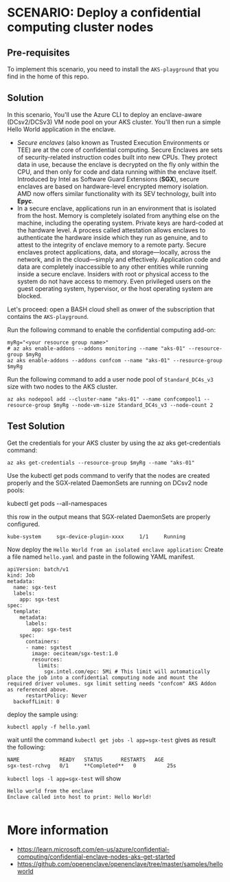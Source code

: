 # SCENARIO: Deploy a confidential computing cluster nodes

## Pre-requisites

To implement this scenario, you need to install the `AKS-playground` that you find in the home of this repo.

## Solution

In this scenario, You'll use the Azure CLI to deploy an enclave-aware (DCsv2/DCSv3) VM node pool on your AKS cluster. You'll then run a simple Hello World application in the enclave.

* *Secure enclaves* (also known as Trusted Execution Environments or TEE) are at the core of confidential computing. Secure Enclaves are sets of security-related instruction codes built into new CPUs. They protect data in use, because the enclave is decrypted on the fly only within the CPU, and then only for code and data running within the enclave itself. Introduced by Intel as Software Guard Extensions (**SGX**), secure enclaves are based on hardware-level encrypted memory isolation. AMD now offers similar functionality with its SEV technology, built into **Epyc**.
* In a secure enclave, applications run in an environment that is isolated from the host. Memory is completely isolated from anything else on the machine, including the operating system. Private keys are hard-coded at the hardware level. A process called attestation allows enclaves to authenticate the hardware inside which they run as genuine, and to attest to the integrity of enclave memory to a remote party. Secure enclaves protect applications, data, and storage—locally, across the network, and in the cloud—simply and effectively. Application code and data are completely inaccessible to any other entities while running inside a secure enclave. Insiders with root or physical access to the system do not have access to memory. Even privileged users on the guest operating system, hypervisor, or the host operating system are blocked.

Let's proceed: open a BASH cloud shell as onwer of the subscription that contains the `AKS-playground`.

Run the following command to enable the confidential computing add-on:

```
myRg="<your resource group name>"
# az aks enable-addons --addons monitoring --name "aks-01" --resource-group $myRg
az aks enable-addons --addons confcom --name "aks-01" --resource-group $myRg
```

Run the following command to add a user node pool of `Standard_DC4s_v3` size with two nodes to the AKS cluster.

```
az aks nodepool add --cluster-name "aks-01" --name confcompool1 --resource-group $myRg --node-vm-size Standard_DC4s_v3 --node-count 2
```

## Test Solution
Get the credentials for your AKS cluster by using the az aks get-credentials command:

```
az aks get-credentials --resource-group $myRg --name "aks-01"
```

Use the kubectl get pods command to verify that the nodes are created properly and the SGX-related DaemonSets are running on DCsv2 node pools:

kubectl get pods --all-namespaces

this row in the output means that SGX-related DaemonSets are properly configured.

```
kube-system     sgx-device-plugin-xxxx     1/1     Running

```

Now deploy the `Hello World from an isolated enclave application`: Create a file named `hello.yaml` and paste in the following YAML manifest.

```
apiVersion: batch/v1
kind: Job
metadata:
  name: sgx-test
  labels:
    app: sgx-test
spec:
  template:
    metadata:
      labels:
        app: sgx-test
    spec:
      containers:
      - name: sgxtest
        image: oeciteam/sgx-test:1.0
        resources:
          limits:
            sgx.intel.com/epc: 5Mi # This limit will automatically place the job into a confidential computing node and mount the required driver volumes. sgx limit setting needs "confcom" AKS Addon as referenced above. 
      restartPolicy: Never
  backoffLimit: 0
```

deploy the sample using:

```
kubectl apply -f hello.yaml
```

wait until the command `kubectl get jobs -l app=sgx-test` gives as result the following: 

```
NAME             READY   STATUS      RESTARTS   AGE
sgx-test-rchvg   0/1     **Completed**   0          25s
```  

`kubectl logs -l app=sgx-test` will show

```
Hello world from the enclave
Enclave called into host to print: Hello World!


```
# More information

* https://learn.microsoft.com/en-us/azure/confidential-computing/confidential-enclave-nodes-aks-get-started  
* https://github.com/openenclave/openenclave/tree/master/samples/helloworld
